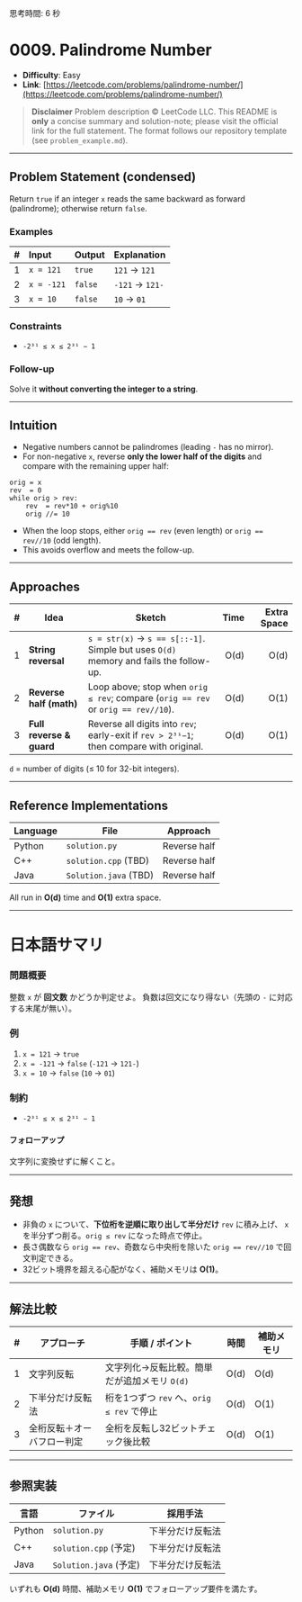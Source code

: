 思考時間: 6 秒

# 0009. Palindrome Number

* **Difficulty**: Easy
* **Link**: [https://leetcode.com/problems/palindrome-number/](https://leetcode.com/problems/palindrome-number/)

> **Disclaimer**
> Problem description © LeetCode LLC.
> This README is **only** a concise summary and solution-note; please visit the official link for the full statement.
> The format follows our repository template (see `problem_example.md`).

---

## Problem Statement (condensed)

Return `true` if an integer `x` reads the same backward as forward (palindrome); otherwise return `false`.

### Examples

| #  | Input      | Output  | Explanation     |
| :- | :--------- | :------ | :-------------- |
| 1  | `x = 121`  | `true`  | `121` → `121`   |
| 2  | `x = -121` | `false` | `-121` → `121-` |
| 3  | `x = 10`   | `false` | `10` → `01`     |

### Constraints

* `-2³¹ ≤ x ≤ 2³¹ − 1`

### Follow-up

Solve it **without converting the integer to a string**.

---

## Intuition

* Negative numbers cannot be palindromes (leading `-` has no mirror).
* For non-negative `x`, reverse **only the lower half of the digits** and compare with the remaining upper half:

```
orig = x
rev  = 0
while orig > rev:
    rev  = rev*10 + orig%10
    orig //= 10
```

* When the loop stops, either `orig == rev` (even length) or `orig == rev//10` (odd length).
* This avoids overflow and meets the follow-up.

---

## Approaches

|  #  | Idea                     | Sketch                                                                                  | Time | Extra Space |
| :-: | ------------------------ | --------------------------------------------------------------------------------------- | ---: | ----------: |
|  1  | **String reversal**      | `s = str(x)` → `s == s[::-1]`. Simple but uses `O(d)` memory and fails the follow-up.   | O(d) |        O(d) |
|  2  | **Reverse half (math)**  | Loop above; stop when `orig ≤ rev`; compare (`orig == rev` or `orig == rev//10`).       | O(d) |        O(1) |
|  3  | **Full reverse & guard** | Reverse all digits into `rev`; early-exit if `rev > 2³¹−1`; then compare with original. | O(d) |        O(1) |

`d` = number of digits (≤ 10 for 32-bit integers).

---

## Reference Implementations

| Language | File                  | Approach     |
| -------- | --------------------- | ------------ |
| Python   | `solution.py`         | Reverse half |
| C++      | `solution.cpp` (TBD)  | Reverse half |
| Java     | `Solution.java` (TBD) | Reverse half |

All run in **O(d)** time and **O(1)** extra space.

---

# 日本語サマリ

### 問題概要

整数 `x` が **回文数** かどうか判定せよ。
負数は回文になり得ない（先頭の `-` に対応する末尾が無い）。

### 例

1. `x = 121` → `true`
2. `x = -121` → `false` (`-121` → `121-`)
3. `x = 10` → `false` (`10` → `01`)

### 制約

* `-2³¹ ≤ x ≤ 2³¹ − 1`

#### フォローアップ

文字列に変換せずに解くこと。

---

## 発想

* 非負の `x` について、**下位桁を逆順に取り出して半分だけ** `rev` に積み上げ、
  `x` を半分ずつ削る。`orig ≤ rev` になった時点で停止。
* 長さ偶数なら `orig == rev`、奇数なら中央桁を除いた `orig == rev//10` で回文判定できる。
* 32ビット境界を超える心配がなく、補助メモリは **O(1)**。

---

## 解法比較

|  #  | アプローチ         | 手順 / ポイント                       | 時間   | 補助メモリ |
| :-: | ------------- | ------------------------------- | ---- | ----- |
|  1  | 文字列反転         | 文字列化→反転比較。簡単だが追加メモリ `O(d)`      | O(d) | O(d)  |
|  2  | 下半分だけ反転法      | 桁を1つずつ `rev` へ、`orig ≤ rev` で停止 | O(d) | O(1)  |
|  3  | 全桁反転＋オーバフロー判定 | 全桁を反転し32ビットチェック後比較              | O(d) | O(1)  |

---

## 参照実装

| 言語     | ファイル                 | 採用手法     |
| ------ | -------------------- | -------- |
| Python | `solution.py`        | 下半分だけ反転法 |
| C++    | `solution.cpp` (予定)  | 下半分だけ反転法 |
| Java   | `Solution.java` (予定) | 下半分だけ反転法 |

いずれも **O(d)** 時間、補助メモリ **O(1)** でフォローアップ要件を満たす。
